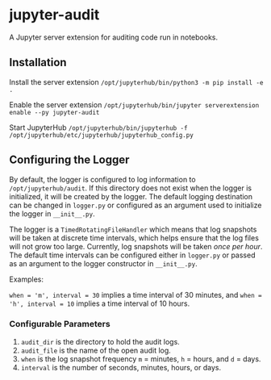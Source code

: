 # jupyter-audit

A Jupyter server extension for auditing code run in notebooks.

## Installation

Install the server extension
`/opt/jupyterhub/bin/python3 -m pip install -e .`

Enable the server extension
`/opt/jupyterhub/bin/jupyter serverextension enable --py jupyter-audit`

Start JupyterHub
`/opt/jupyterhub/bin/jupyterhub -f /opt/jupyterhub/etc/jupyterhub/jupyterhub_config.py`

## Configuring the Logger

By default, the logger is configured to log information to `/opt/jupyterhub/audit`. If this directory does not exist when the logger is initialized, it will be created by the logger. The default logging destination can be changed in `logger.py` or configured as an argument used to initialize the logger in `__init__.py`.

The logger is a `TimedRotatingFileHandler` which means that log snapshots will be taken at discrete time intervals, which helps ensure that the log files will not grow too large. Currently, log snapshots will be taken *once per hour*. The default time intervals can be configured either in `logger.py` or passed as an argument to the logger constructor in `__init__.py`.

Examples: 

`when = 'm', interval = 30` implies a time interval of 30 minutes, and `when = 'h', interval = 10` implies a time interval of 10 hours.

### Configurable Parameters

1. `audit_dir` is the directory to hold the audit logs.
2. `audit_file` is the name of the open audit log.
3. `when` is the log snapshot frequency `m` = minutes, `h` = hours, and `d` = days.
4. `interval` is the number of seconds, minutes, hours, or days.


